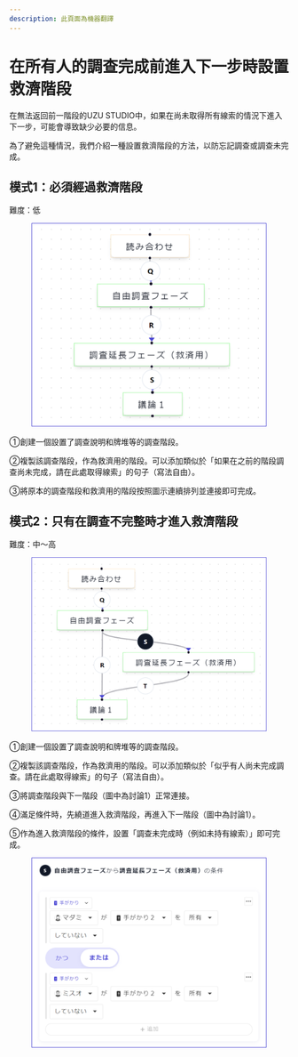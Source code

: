 ```yaml
---
description: 此頁面為機器翻譯
---
```


# 在所有人的調查完成前進入下一步時設置救濟階段

在無法返回前一階段的UZU STUDIO中，如果在尚未取得所有線索的情況下進入下一步，可能會導致缺少必要的信息。

為了避免這種情況，我們介紹一種設置救濟階段的方法，以防忘記調查或調查未完成。

## 模式1：必須經過救濟階段

難度：低

<figure><img src="../.gitbook/assets/image (78).png" alt="" width="563"><figcaption></figcaption></figure>

①創建一個設置了調查說明和牌堆等的調查階段。

②複製該調查階段，作為救濟用的階段。可以添加類似於「如果在之前的階段調查尚未完成，請在此處取得線索」的句子（寫法自由）。

③將原本的調查階段和救濟用的階段按照圖示連續排列並連接即可完成。

## 模式2：只有在調查不完整時才進入救濟階段

難度：中～高

<figure><img src="../.gitbook/assets/image (79).png" alt="" width="563"><figcaption></figcaption></figure>

①創建一個設置了調查說明和牌堆等的調查階段。

②複製該調查階段，作為救濟用的階段。可以添加類似於「似乎有人尚未完成調查。請在此處取得線索」的句子（寫法自由）。

③將調查階段與下一階段（圖中為討論1）正常連接。

④滿足條件時，先繞道進入救濟階段，再進入下一階段（圖中為討論1）。

⑤作為進入救濟階段的條件，設置「調查未完成時（例如未持有線索）」即可完成。

<figure><img src="../.gitbook/assets/image (80).png" alt="" width="563"><figcaption></figcaption></figure>

